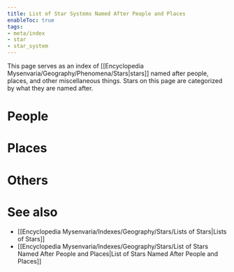 ```yaml
---
title: List of Star Systems Named After People and Places
enableToc: true
tags:
- meta/index
- star
- star_system
---
```


This page serves as an index of [[Encyclopedia Mysenvaria/Geography/Phenomena/Stars|stars]] named after people, places, and other miscellaneous things. Stars on this page are categorized by what they are named after.

# People

# Places

# Others

# See also
- [[Encyclopedia Mysenvaria/Indexes/Geography/Stars/Lists of Stars|Lists of Stars]]
-  [[Encyclopedia Mysenvaria/Indexes/Geography/Stars/List of Stars Named After People and Places|List of Stars Named After People and Places]]

